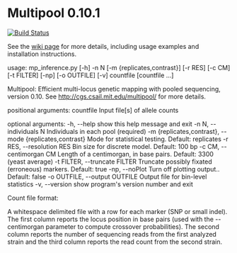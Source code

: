 Multipool 0.10.1
==============

[![Build Status](https://travis-ci.org/matted/multipool.svg)](https://travis-ci.org/matted/multipool)

See the [wiki page](https://github.com/matted/multipool/wiki) for more
details, including usage examples and installation instructions.


usage: mp_inference.py [-h] -n N [-m {replicates,contrast}] [-r RES] [-c CM]
                       [-t FILTER] [-np] [-o OUTFILE] [-v]
                       countfile [countfile ...]

Multipool: Efficient multi-locus genetic mapping with pooled sequencing,
version 0.10. See http://cgs.csail.mit.edu/multipool/ for more details.

positional arguments:
  countfile             Input file[s] of allele counts

optional arguments:
  -h, --help            show this help message and exit
  -n N, --individuals N
                        Individuals in each pool (required)
  -m {replicates,contrast}, --mode {replicates,contrast}
                        Mode for statistical testing. Default: replicates
  -r RES, --resolution RES
                        Bin size for discrete model. Default: 100 bp
  -c CM, --centimorgan CM
                        Length of a centimorgan, in base pairs. Default: 3300
                        (yeast average)
  -t FILTER, --truncate FILTER
                        Truncate possibly fixated (erroneous) markers.
                        Default: true
  -np, --noPlot         Turn off plotting output.. Default: false
  -o OUTFILE, --output OUTFILE
                        Output file for bin-level statistics
  -v, --version         show program's version number and exit


Count file format: 

A whitespace delimited file with a row for each marker (SNP or small
indel).  The first column reports the locus position in base pairs
(used with the --centimorgan parameter to compute crossover
probabilities).  The second column reports the number of sequencing
reads from the first analyzed strain and the third column reports the
read count from the second strain.
